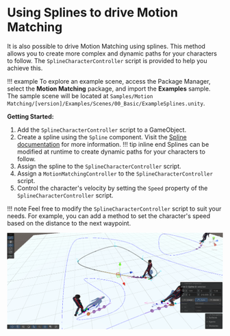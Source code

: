 # Using Splines to drive Motion Matching

It is also possible to drive Motion Matching using splines. This method allows you to create more complex and dynamic paths for your characters to follow. The `SplineCharacterController` script is provided to help you achieve this.

!!! example
    To explore an example scene, access the Package Manager, select the **Motion Matching** package, and import the **Examples** sample. The sample scene will be located at `Samples/Motion Matching/[version]/Examples/Scenes/00_Basic/ExampleSplines.unity`.
	
**Getting Started:**

1. Add the `SplineCharacterController` script to a GameObject.
2. Create a spline using the `Spline` component. Visit the [Spline documentation](https://docs.unity3d.com/Packages/com.unity.splines@2.7) for more information.
!!! tip inline end
	Splines can be modified at runtime to create dynamic paths for your characters to follow.
3. Assign the spline to the `SplineCharacterController` script.
4. Assign a `MotionMatchingController` to the `SplineCharacterController` script.
5. Control the character's velocity by setting the `Speed` property of the `SplineCharacterController` script.

!!! note
	Feel free to modify the `SplineCharacterController` script to suit your needs. For example, you can add a method to set the character's speed based on the distance to the next waypoint.
	
	
![](../assets/media/splines.png)